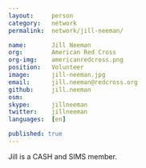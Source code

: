 ```yaml
---
layout:     person
category:   network
permalink:  network/jill-neeman/

name:       Jill Neeman
org:        American Red Cross
org-img:    americanredcross.png
position:   Volunteer
image:      jill-neeman.jpg
email:      jill.neeman@redcross.org
github:     jill.neeman
osm:        
skype:      jillneeman
twitter:    jillneeman
languages:  [en]

published: true
---
```


Jill is a CASH and SIMS member.
